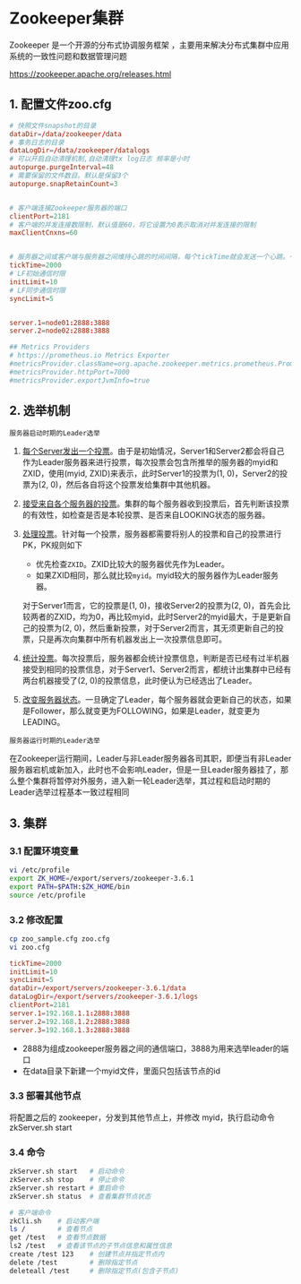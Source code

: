 # Zookeeper集群

Zookeeper 是一个开源的分布式协调服务框架 ，主要用来解决分布式集群中应用系统的一致性问题和数据管理问题

https://zookeeper.apache.org/releases.html

## 1. 配置文件zoo.cfg

```conf
# 快照文件snapshot的目录
dataDir=/data/zookeeper/data
# 事务日志的目录
dataLogDir=/data/zookeeper/datalogs
# 可以开启自动清理机制,自动清理tx log日志 频率是小时
autopurge.purgeInterval=48
# 需要保留的文件数目。默认是保留3个
autopurge.snapRetainCount=3 


# 客户端连接Zookeeper服务器的端口
clientPort=2181
# 客户端的并发连接数限制，默认值是60，将它设置为0表示取消对并发连接的限制
maxClientCnxns=60


# 服务器之间或客户端与服务器之间维持心跳的时间间隔，每个tickTime就会发送一个心跳。一个标准时间单元。所有时间都是以这个时间单元为基础，进行整数倍配置的。例如，session的最小超时时间是2*tickTime。
tickTime=2000
# LF初始通信时限
initLimit=10
# LF同步通信时限
syncLimit=5


server.1=node01:2888:3888
server.2=node02:2888:3888

## Metrics Providers
# https://prometheus.io Metrics Exporter
#metricsProvider.className=org.apache.zookeeper.metrics.prometheus.PrometheusMetricsProvider
#metricsProvider.httpPort=7000
#metricsProvider.exportJvmInfo=true

```


## 2. 选举机制

`服务器启动时期的Leader选举`
1. [每个Server发出一个投票]()。由于是初始情况，Server1和Server2都会将自己作为Leader服务器来进行投票，每次投票会包含所推举的服务器的myid和ZXID，使用(myid, ZXID)来表示，此时Server1的投票为(1, 0)，Server2的投票为(2, 0)，然后各自将这个投票发给集群中其他机器。
2. [接受来自各个服务器的投票]()。集群的每个服务器收到投票后，首先判断该投票的有效性，如检查是否是本轮投票、是否来自LOOKING状态的服务器。
3. [处理投票]()。针对每一个投票，服务器都需要将别人的投票和自己的投票进行PK，PK规则如下
    - 优先检查`ZXID`。ZXID比较大的服务器优先作为Leader。
    - 如果ZXID相同，那么就比较`myid`。myid较大的服务器作为Leader服务器。

    对于Server1而言，它的投票是(1, 0)，接收Server2的投票为(2, 0)，首先会比较两者的ZXID，均为0，再比较myid，此时Server2的myid最大，于是更新自己的投票为(2, 0)，然后重新投票，对于Server2而言，其无须更新自己的投票，只是再次向集群中所有机器发出上一次投票信息即可。
4. [统计投票]()。每次投票后，服务器都会统计投票信息，判断是否已经有过半机器接受到相同的投票信息，对于Server1、Server2而言，都统计出集群中已经有两台机器接受了(2, 0)的投票信息，此时便认为已经选出了Leader。
5. [改变服务器状态]()。一旦确定了Leader，每个服务器就会更新自己的状态，如果是Follower，那么就变更为FOLLOWING，如果是Leader，就变更为LEADING。 

`服务器运行时期的Leader选举`

在Zookeeper运行期间，Leader与非Leader服务器各司其职，即便当有非Leader服务器宕机或新加入，此时也不会影响Leader，但是一旦Leader服务器挂了，那么整个集群将暂停对外服务，进入新一轮Leader选举，其过程和启动时期的Leader选举过程基本一致过程相同

## 3. 集群

### 3.1 配置环境变量

```bash
vi /etc/profile
export ZK_HOME=/export/servers/zookeeper-3.6.1
export PATH=$PATH:$ZK_HOME/bin
source /etc/profile
```

### 3.2 修改配置

```bash
cp zoo_sample.cfg zoo.cfg
vi zoo.cfg
```

```conf
tickTime=2000
initLimit=10
syncLimit=5
dataDir=/export/servers/zookeeper-3.6.1/data
dataLogDir=/export/servers/zookeeper-3.6.1/logs
clientPort=2181
server.1=192.168.1.1:2888:3888  
server.2=192.168.1.2:2888:3888
server.3=192.168.1.3:2888:3888
```

- 2888为组成zookeeper服务器之间的通信端口，3888为用来选举leader的端口
- 在data目录下新建一个myid文件，里面只包括该节点的id

### 3.3 部署其他节点

将配置之后的 zookeeper，分发到其他节点上，并修改 myid，执行启动命令 zkServer.sh start

### 3.4 命令

```bash
zkServer.sh start   # 启动命令
zkServer.sh stop    # 停止命令
zkServer.sh restart # 重启命令
zkServer.sh status  # 查看集群节点状态

# 客户端命令
zkCli.sh    # 启动客户端
ls /        # 查看节点
get /test   # 查看节点数据
ls2 /test   # 查看该节点的子节点信息和属性信息
create /test 123    # 创建节点并指定节点内
delete /test        # 删除指定节点  
deleteall /test     # 删除指定节点(包含子节点)
```